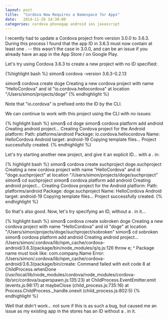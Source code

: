 ```yaml
---
layout: post
title:  "Cordova Now Requires a Namespace for Apps"
date:   2014-11-26 14:30:00
categories: cordova phonegap android ios javascript
---
```

I recently had to update a Cordova project from version 3.0.0 to 3.6.3.  During this
process I found that the app ID in 3.6.3 must now contain at least one . -- this wasn't 
the case in 3.0.0, and can be an issue if you already have an app in the App Store / on 
Google Play.

Let's try using Cordova 3.6.3 to create a new project with no ID specified:

{%highlight bash %}
simon$ cordova -version
3.6.3-0.2.13

simon$ cordova create doge
Creating a new cordova project with name "HelloCordova" and id "io.cordova.hellocordova" at location "/Users/simon/projects/doge"
{% endhighlight %}

Note that "io.cordova" is prefixed onto the ID by the CLI.

We can continue to work with this project using the CLI with no issues:

{% highlight bash %}
simon$ cd doge
simon$ cordova platform add android
Creating android project...
Creating Cordova project for the Android platform:
     Path: platforms/android
     Package: io.cordova.hellocordova
     Name: HelloCordova
     Android target: android-19
Copying template files...
Project successfully created.
{% endhighlight %}

Let's try starting another new project, and give it an explicit ID... with a . in:

{% highlight bash %}
simon$ cordova create suchproject doge.suchproject
Creating a new cordova project with name "HelloCordova" and id "doge.suchproject" at location "/Users/simon/projects/doge/suchproject"
simon$ cd suchproject
simon$ cordova platform add android
Creating android project...
Creating Cordova project for the Android platform:
     Path: platforms/android
     Package: doge.suchproject
     Name: HelloCordova
     Android target: android-19
Copying template files...
Project successfully created.
{% endhighlight %}

So that's also good.  Now, let's try specifying an ID, without a . in it...

{% highlight bash %}
simon$ cordova create sobroken doge
Creating a new cordova project with name "HelloCordova" and id "doge" at location "/Users/simon/projects/doge/suchproject/sobroken"
simon$ cd sobroken
simon$ cordova platform add android
Creating android project...
/Users/simon/.cordova/lib/npm_cache/cordova-android/3.6.3/package/bin/node_modules/q/q.js:126
                    throw e;
                          ^
Package name must look like: com.company.Name
Error: /Users/simon/.cordova/lib/npm_cache/cordova-android/3.6.3/package/bin/create: Command failed with exit code 8
    at ChildProcess.whenDone (/usr/local/lib/node_modules/cordova/node_modules/cordova-lib/src/cordova/superspawn.js:135:23)
    at ChildProcess.EventEmitter.emit (events.js:98:17)
    at maybeClose (child_process.js:735:16)
    at Process.ChildProcess._handle.onexit (child_process.js:802:5)
{% endhighlight %}

Well that didn't work... not sure if this is as such a bug, but caused me an issue as my existing app in the stores has an ID without a . in it.
